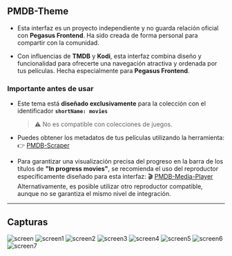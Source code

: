 ## PMDB-Theme

- Esta interfaz es un proyecto independiente y no guarda relación oficial con **Pegasus Frontend**. Ha sido creada de forma personal para compartir con la comunidad.

- Con influencias de **TMDB** y **Kodi**, esta interfaz combina diseño y funcionalidad para ofrecerte una navegación atractiva y ordenada por tus películas. Hecha especialmente para **Pegasus Frontend**.

### Importante antes de usar

- Este tema está **diseñado exclusivamente** para la colección con el identificador **`shortName: movies`**
  > ⚠️ No es compatible con colecciones de juegos.

- Puedes obtener los metadatos de tus películas utilizando la herramienta:
  👉 [PMDB-Scraper](https://github.com/ZagonAb/PMDB-Scraper)

- Para garantizar una visualización precisa del progreso en la barra de los títulos de **"In progress movies"**, se recomienda el uso del reproductor específicamente diseñado para esta interfaz:  🎬 [PMDB-Media-Player](https://github.com/ZagonAb/PMDB-Media-Player) Alternativamente, es posible utilizar otro reproductor compatible, aunque no se garantiza el mismo nivel de integración.

---

## Capturas

![screen](https://github.com/ZagonAb/pegasus-tmdb-theme/blob/c3f6576c5cb2e33dc51746ce6a0c6a6e4ffe2262/.meta/screenshot/screen1.png)
![screen1](https://github.com/ZagonAb/pegasus-tmdb-theme/blob/c3f6576c5cb2e33dc51746ce6a0c6a6e4ffe2262/.meta/screenshot/screen6.png)
![screen2](https://github.com/ZagonAb/pegasus-tmdb-theme/blob/c3f6576c5cb2e33dc51746ce6a0c6a6e4ffe2262/.meta/screenshot/screen4.png)
![screen3](https://github.com/ZagonAb/pegasus-tmdb-theme/blob/c3f6576c5cb2e33dc51746ce6a0c6a6e4ffe2262/.meta/screenshot/screen2.png)
![screen4](https://github.com/ZagonAb/pegasus-tmdb-theme/blob/c3f6576c5cb2e33dc51746ce6a0c6a6e4ffe2262/.meta/screenshot/screen3.png)
![screen5](https://github.com/ZagonAb/pegasus-tmdb-theme/blob/4e45eb26f41cc0c3fc245d70aa05042c2c04d4e7/.meta/screenshot/screen.png)
![screen6](https://github.com/ZagonAb/pegasus-tmdb-theme/blob/40ce9eb13f2ef276b238bb84d65c41c0ae92e07e/.meta/screenshot/screen5.png)
![screen7](https://github.com/ZagonAb/pegasus-tmdb-theme/blob/c3f6576c5cb2e33dc51746ce6a0c6a6e4ffe2262/.meta/screenshot/screen7.png)

